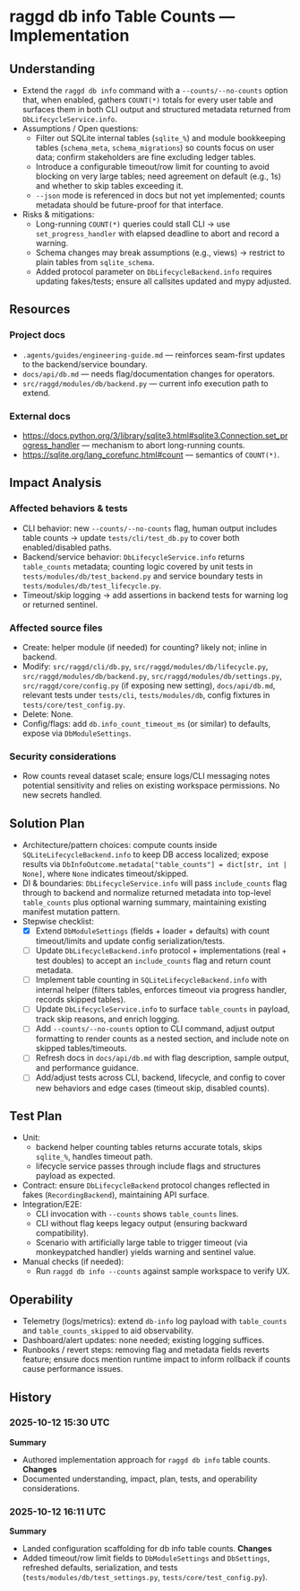 # raggd db info Table Counts — Implementation

## Understanding
- Extend the `raggd db info` command with a `--counts/--no-counts` option that, when enabled, gathers `COUNT(*)` totals for every user table and surfaces them in both CLI output and structured metadata returned from `DbLifecycleService.info`.
- Assumptions / Open questions:
  - Filter out SQLite internal tables (`sqlite_%`) and module bookkeeping tables (`schema_meta`, `schema_migrations`) so counts focus on user data; confirm stakeholders are fine excluding ledger tables.
  - Introduce a configurable timeout/row limit for counting to avoid blocking on very large tables; need agreement on default (e.g., 1s) and whether to skip tables exceeding it.
  - `--json` mode is referenced in docs but not yet implemented; counts metadata should be future-proof for that interface.
- Risks & mitigations:
  - Long-running `COUNT(*)` queries could stall CLI → use `set_progress_handler` with elapsed deadline to abort and record a warning.
  - Schema changes may break assumptions (e.g., views) → restrict to plain tables from `sqlite_schema`.
  - Added protocol parameter on `DbLifecycleBackend.info` requires updating fakes/tests; ensure all callsites updated and mypy adjusted.

## Resources
### Project docs
- `.agents/guides/engineering-guide.md` — reinforces seam-first updates to the backend/service boundary.
- `docs/api/db.md` — needs flag/documentation changes for operators.
- `src/raggd/modules/db/backend.py` — current info execution path to extend.
### External docs
- https://docs.python.org/3/library/sqlite3.html#sqlite3.Connection.set_progress_handler — mechanism to abort long-running counts.
- https://sqlite.org/lang_corefunc.html#count — semantics of `COUNT(*)`.

## Impact Analysis
### Affected behaviors & tests
- CLI behavior: new `--counts/--no-counts` flag, human output includes table counts → update `tests/cli/test_db.py` to cover both enabled/disabled paths.
- Backend/service behavior: `DbLifecycleService.info` returns `table_counts` metadata; counting logic covered by unit tests in `tests/modules/db/test_backend.py` and service boundary tests in `tests/modules/db/test_lifecycle.py`.
- Timeout/skip logging → add assertions in backend tests for warning log or returned sentinel.
### Affected source files
- Create: helper module (if needed) for counting? likely not; inline in backend.
- Modify: `src/raggd/cli/db.py`, `src/raggd/modules/db/lifecycle.py`, `src/raggd/modules/db/backend.py`, `src/raggd/modules/db/settings.py`, `src/raggd/core/config.py` (if exposing new setting), `docs/api/db.md`, relevant tests under `tests/cli`, `tests/modules/db`, config fixtures in `tests/core/test_config.py`.
- Delete: None.
- Config/flags: add `db.info_count_timeout_ms` (or similar) to defaults, expose via `DbModuleSettings`.
### Security considerations
- Row counts reveal dataset scale; ensure logs/CLI messaging notes potential sensitivity and relies on existing workspace permissions. No new secrets handled.

## Solution Plan
- Architecture/pattern choices: compute counts inside `SQLiteLifecycleBackend.info` to keep DB access localized; expose results via `DbInfoOutcome.metadata["table_counts"] = dict[str, int | None]`, where `None` indicates timeout/skipped.
- DI & boundaries: `DbLifecycleService.info` will pass `include_counts` flag through to backend and normalize returned metadata into top-level `table_counts` plus optional warning summary, maintaining existing manifest mutation pattern.
- Stepwise checklist:
  - [x] Extend `DbModuleSettings` (fields + loader + defaults) with count timeout/limits and update config serialization/tests.
  - [ ] Update `DbLifecycleBackend.info` protocol + implementations (real + test doubles) to accept an `include_counts` flag and return count metadata.
  - [ ] Implement table counting in `SQLiteLifecycleBackend.info` with internal helper (filters tables, enforces timeout via progress handler, records skipped tables).
  - [ ] Update `DbLifecycleService.info` to surface `table_counts` in payload, track skip reasons, and enrich logging.
  - [ ] Add `--counts/--no-counts` option to CLI command, adjust output formatting to render counts as a nested section, and include note on skipped tables/timeouts.
  - [ ] Refresh docs in `docs/api/db.md` with flag description, sample output, and performance guidance.
  - [ ] Add/adjust tests across CLI, backend, lifecycle, and config to cover new behaviors and edge cases (timeout skip, disabled counts).

## Test Plan
- Unit:
  - backend helper counting tables returns accurate totals, skips `sqlite_%`, handles timeout path.
  - lifecycle service passes through include flags and structures payload as expected.
- Contract: ensure `DbLifecycleBackend` protocol changes reflected in fakes (`RecordingBackend`), maintaining API surface.
- Integration/E2E:
  - CLI invocation with `--counts` shows `table_counts` lines.
  - CLI without flag keeps legacy output (ensuring backward compatibility).
  - Scenario with artificially large table to trigger timeout (via monkeypatched handler) yields warning and sentinel value.
- Manual checks (if needed):
  - Run `raggd db info --counts` against sample workspace to verify UX.

## Operability
- Telemetry (logs/metrics): extend `db-info` log payload with `table_counts` and `table_counts_skipped` to aid observability.
- Dashboard/alert updates: none needed; existing logging suffices.
- Runbooks / revert steps: removing flag and metadata fields reverts feature; ensure docs mention runtime impact to inform rollback if counts cause performance issues.

## History
### 2025-10-12 15:30 UTC
**Summary**
- Authored implementation approach for `raggd db info` table counts.
**Changes**
- Documented understanding, impact, plan, tests, and operability considerations.

### 2025-10-12 16:11 UTC
**Summary**
- Landed configuration scaffolding for db info table counts.
**Changes**
- Added timeout/row limit fields to `DbModuleSettings` and `DbSettings`, refreshed defaults, serialization, and tests (`tests/modules/db/test_settings.py`, `tests/core/test_config.py`).

